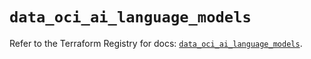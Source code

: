 # `data_oci_ai_language_models`

Refer to the Terraform Registry for docs: [`data_oci_ai_language_models`](https://registry.terraform.io/providers/oracle/oci/7.19.0/docs/data-sources/ai_language_models).

